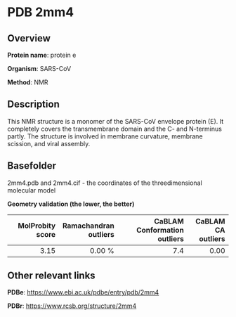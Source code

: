 # PDB 2mm4

## Overview

**Protein name**: protein e

**Organism**: SARS-CoV

**Method**: NMR

## Description

This NMR structure is a monomer of the SARS-CoV envelope protein (E). It completely covers the transmembrane domain and the C- and N-terminus partly. The structure is involved in membrane curvature, membrane scission, and viral assembly.

## Basefolder

2mm4.pdb and 2mm4.cif - the coordinates of the threedimensional molecular model




**Geometry validation (the lower, the better)**

|   |**MolProbity<br>score**| **Ramachandran<br>outliers** | **CaBLAM<br>Conformation outliers** | **CaBLAM<br>CA outliers** |
|---|-------------:|----------------:|----------------:|----------------:|
||  3.15|  0.00 %|7.4|0.00|


## Other relevant links 
**PDBe**:  https://www.ebi.ac.uk/pdbe/entry/pdb/2mm4
 
**PDBr**: https://www.rcsb.org/structure/2mm4 
